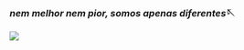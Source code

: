 ### **_nem melhor nem pior, somos apenas diferentes_**🪡
![](https://tenor.com/pt-BR/view/100-gif-24483919)
